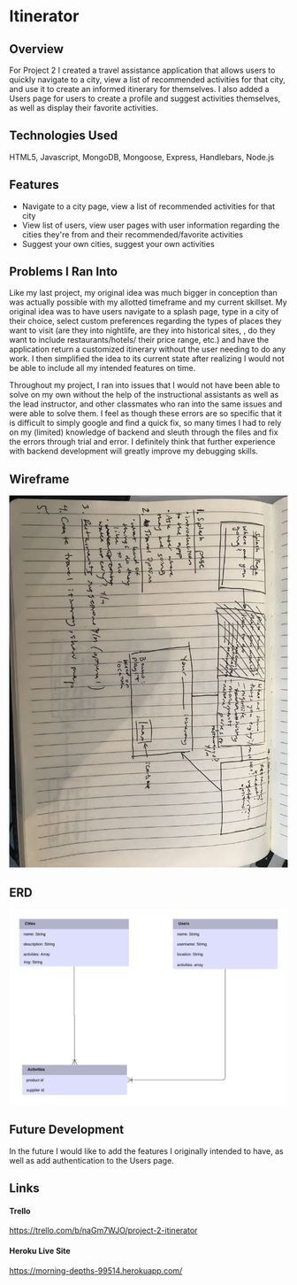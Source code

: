 # Itinerator

## Overview
For Project 2 I created a travel assistance application that allows users to quickly navigate to a city, view a list of recommended activities for that city, and use it to create an informed itinerary for themselves. I also added a Users page for users to create a profile and suggest activities themselves, as well as display their favorite activities.

## Technologies Used
HTML5, Javascript, MongoDB, Mongoose, Express, Handlebars, Node.js

## Features
* Navigate to a city page, view a list of recommended activities for that city
* View list of users, view user pages with user information regarding the cities they're from and their recommended/favorite activities
* Suggest your own cities, suggest your own activities

## Problems I Ran Into
Like my last project, my original idea was much bigger in conception than was actually possible with my allotted timeframe and my current skillset. My original idea was to have users navigate to a splash page, type in a city of their choice, select custom preferences regarding the types of places they want to visit (are they into nightlife, are they into historical sites, , do they want to include restaurants/hotels/ their price range, etc.) and have the application return a customized itinerary without the user needing to do any work. I then simplified the idea to its current state after realizing I would not be able to include all my intended features on time.

Throughout my project, I ran into issues that I would not have been able to solve on my own without the help of the instructional assistants as well as the lead instructor, and other classmates who ran into the same issues and were able to solve them. I feel as though these errors are so specific that it is difficult to simply google and find a quick fix, so many times I had to rely on my (limited) knowledge of backend and sleuth through the files and fix the errors through trial and error. I definitely think that further experience with backend development will greatly improve my debugging skills. 

## Wireframe

![](wireframe.jpg)

## ERD

![](erd.png)


## Future Development
In the future I would like to add the features I originally intended to have, as well as add authentication to the Users page.


## Links

#### Trello
https://trello.com/b/naGm7WJO/project-2-itinerator

#### Heroku Live Site
https://morning-depths-99514.herokuapp.com/
